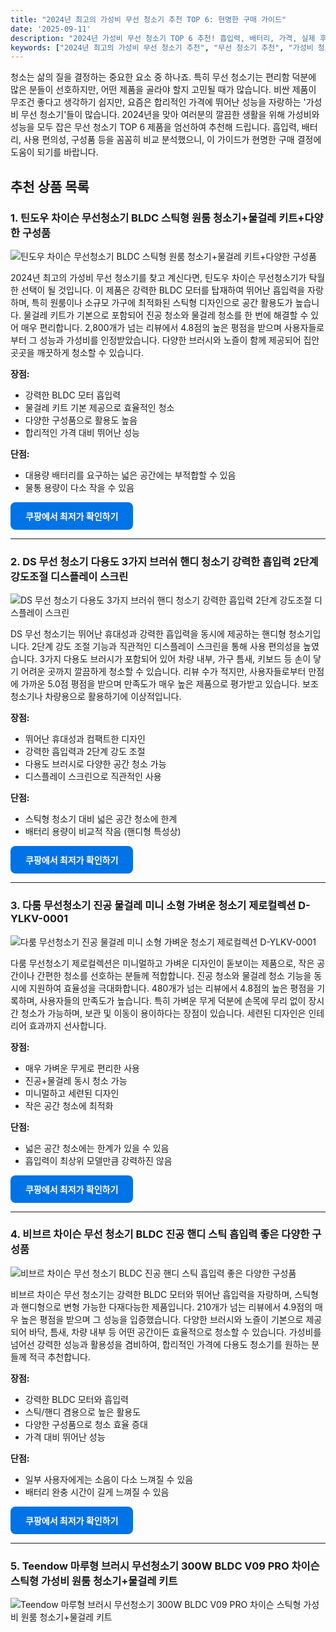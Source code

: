 ```yaml
---
title: "2024년 최고의 가성비 무선 청소기 추천 TOP 6: 현명한 구매 가이드"
date: '2025-09-11'
description: "2024년 가성비 무선 청소기 TOP 6 추천! 흡입력, 배터리, 가격, 실제 후기까지 꼼꼼히 비교 분석하여 당신에게 딱 맞는 무선 청소기를 찾아보세요. 후회 없는 현명한 선택!"
keywords: ["2024년 최고의 가성비 무선 청소기 추천", "무선 청소기 추천", "가성비 청소기", "차이슨 무선 청소기", "스틱형 청소기", "원룸 청소기", "무선 물걸레 청소기", "블랙앤데커 무선 청소기", "틴도우 청소기", "다룸 청소기"]
---
```


청소는 삶의 질을 결정하는 중요한 요소 중 하나죠. 특히 무선 청소기는 편리함 덕분에 많은 분들이 선호하지만, 어떤 제품을 골라야 할지 고민될 때가 많습니다. 비싼 제품이 무조건 좋다고 생각하기 쉽지만, 요즘은 합리적인 가격에 뛰어난 성능을 자랑하는 '가성비 무선 청소기'들이 많습니다. 2024년을 맞아 여러분의 깔끔한 생활을 위해 가성비와 성능을 모두 잡은 무선 청소기 TOP 6 제품을 엄선하여 추천해 드립니다. 흡입력, 배터리, 사용 편의성, 구성품 등을 꼼꼼히 비교 분석했으니, 이 가이드가 현명한 구매 결정에 도움이 되기를 바랍니다.

## 추천 상품 목록


### 1. 틴도우 차이슨 무선청소기 BLDC 스틱형 원룸 청소기+물걸레 키트+다양한 구성품

![틴도우 차이슨 무선청소기 BLDC 스틱형 원룸 청소기+물걸레 키트+다양한 구성품](https://thumbnail.coupangcdn.com/thumbnails/remote/492x492ex/image/vendor_inventory/a584/e9ea6e917733cab36640a0228d4ed7194bc42e598cb9e962431489204f01.jpg)

2024년 최고의 가성비 무선 청소기를 찾고 계신다면, 틴도우 차이슨 무선청소기가 탁월한 선택이 될 것입니다. 이 제품은 강력한 BLDC 모터를 탑재하여 뛰어난 흡입력을 자랑하며, 특히 원룸이나 소규모 가구에 최적화된 스틱형 디자인으로 공간 활용도가 높습니다. 물걸레 키트가 기본으로 포함되어 진공 청소와 물걸레 청소를 한 번에 해결할 수 있어 매우 편리합니다. 2,800개가 넘는 리뷰에서 4.8점의 높은 평점을 받으며 사용자들로부터 그 성능과 가성비를 인정받았습니다. 다양한 브러시와 노즐이 함께 제공되어 집안 곳곳을 깨끗하게 청소할 수 있습니다.

**장점:**
- 강력한 BLDC 모터 흡입력
- 물걸레 키트 기본 제공으로 효율적인 청소
- 다양한 구성품으로 활용도 높음
- 합리적인 가격 대비 뛰어난 성능

**단점:**
- 대용량 배터리를 요구하는 넓은 공간에는 부적합할 수 있음
- 물통 용량이 다소 작을 수 있음

<a href="https://link.coupang.com/a/cP9L5y" target="_blank" rel="noopener sponsored" style="display:inline-block; background-color:#0073e6; color:white; font-weight:bold; padding: 12px 24px; border-radius: 8px; text-align:center; text-decoration: none;">쿠팡에서 최저가 확인하기</a>


---

### 2. DS 무선 청소기 다용도 3가지 브러쉬 핸디 청소기 강력한 흡입력 2단계 강도조절 디스플레이 스크린

![DS 무선 청소기 다용도 3가지 브러쉬 핸디 청소기 강력한 흡입력 2단계 강도조절 디스플레이 스크린](https://thumbnail.coupangcdn.com/thumbnails/remote/492x492ex/image/vendor_inventory/4145/9122b5ad190519266bc39424e650db2af5e52d941b8fd81c6db97e1f13ee.jpg)

DS 무선 청소기는 뛰어난 휴대성과 강력한 흡입력을 동시에 제공하는 핸디형 청소기입니다. 2단계 강도 조절 기능과 직관적인 디스플레이 스크린을 통해 사용 편의성을 높였습니다. 3가지 다용도 브러시가 포함되어 있어 차량 내부, 가구 틈새, 키보드 등 손이 닿기 어려운 곳까지 깔끔하게 청소할 수 있습니다. 리뷰 수가 적지만, 사용자들로부터 만점에 가까운 5.0점 평점을 받으며 만족도가 매우 높은 제품으로 평가받고 있습니다. 보조 청소기나 차량용으로 활용하기에 이상적입니다.

**장점:**
- 뛰어난 휴대성과 컴팩트한 디자인
- 강력한 흡입력과 2단계 강도 조절
- 다용도 브러시로 다양한 공간 청소 가능
- 디스플레이 스크린으로 직관적인 사용

**단점:**
- 스틱형 청소기 대비 넓은 공간 청소에 한계
- 배터리 용량이 비교적 작음 (핸디형 특성상)

<a href="https://link.coupang.com/a/cP9MJC" target="_blank" rel="noopener sponsored" style="display:inline-block; background-color:#0073e6; color:white; font-weight:bold; padding: 12px 24px; border-radius: 8px; text-align:center; text-decoration: none;">쿠팡에서 최저가 확인하기</a>


---

### 3. 다룸 무선청소기 진공 물걸레 미니 소형 가벼운 청소기 제로컬렉션 D-YLKV-0001

![다룸 무선청소기 진공 물걸레 미니 소형 가벼운 청소기 제로컬렉션 D-YLKV-0001](https://thumbnail.coupangcdn.com/thumbnails/remote/492x492ex/image/vendor_inventory/d8e8/0079c47e57c5aa8ade9b5ca29e066e9cb454d351ea8380281c8bad0de690.jpg)

다룸 무선청소기 제로컬렉션은 미니멀하고 가벼운 디자인이 돋보이는 제품으로, 작은 공간이나 간편한 청소를 선호하는 분들께 적합합니다. 진공 청소와 물걸레 청소 기능을 동시에 지원하여 효율성을 극대화합니다. 480개가 넘는 리뷰에서 4.8점의 높은 평점을 기록하며, 사용자들의 만족도가 높습니다. 특히 가벼운 무게 덕분에 손목에 무리 없이 장시간 청소가 가능하며, 보관 및 이동이 용이하다는 장점이 있습니다. 세련된 디자인은 인테리어 효과까지 선사합니다.

**장점:**
- 매우 가벼운 무게로 편리한 사용
- 진공+물걸레 동시 청소 가능
- 미니멀하고 세련된 디자인
- 작은 공간 청소에 최적화

**단점:**
- 넓은 공간 청소에는 한계가 있을 수 있음
- 흡입력이 최상위 모델만큼 강력하진 않음

<a href="https://link.coupang.com/a/cP9Nax" target="_blank" rel="noopener sponsored" style="display:inline-block; background-color:#0073e6; color:white; font-weight:bold; padding: 12px 24px; border-radius: 8px; text-align:center; text-decoration: none;">쿠팡에서 최저가 확인하기</a>


---

### 4. 비브르 차이슨 무선 청소기 BLDC 진공 핸디 스틱 흡입력 좋은 다양한 구성품

![비브르 차이슨 무선 청소기 BLDC 진공 핸디 스틱 흡입력 좋은 다양한 구성품](https://thumbnail.coupangcdn.com/thumbnails/remote/492x492ex/image/vendor_inventory/4022/f89f65eedeb87f0a80931f9b9f8f1cae8449d79de54d66c19004e531f93c.jpg)

비브르 차이슨 무선 청소기는 강력한 BLDC 모터와 뛰어난 흡입력을 자랑하며, 스틱형과 핸디형으로 변형 가능한 다재다능한 제품입니다. 210개가 넘는 리뷰에서 4.9점의 매우 높은 평점을 받으며 그 성능을 입증했습니다. 다양한 브러시와 노즐이 기본으로 제공되어 바닥, 틈새, 차량 내부 등 어떤 공간이든 효율적으로 청소할 수 있습니다. 가성비를 넘어선 강력한 성능과 활용성을 겸비하여, 합리적인 가격에 다용도 청소기를 원하는 분들께 적극 추천합니다.

**장점:**
- 강력한 BLDC 모터와 흡입력
- 스틱/핸디 겸용으로 높은 활용도
- 다양한 구성품으로 청소 효율 증대
- 가격 대비 뛰어난 성능

**단점:**
- 일부 사용자에게는 소음이 다소 느껴질 수 있음
- 배터리 완충 시간이 길게 느껴질 수 있음

<a href="https://link.coupang.com/a/cP9N3O" target="_blank" rel="noopener sponsored" style="display:inline-block; background-color:#0073e6; color:white; font-weight:bold; padding: 12px 24px; border-radius: 8px; text-align:center; text-decoration: none;">쿠팡에서 최저가 확인하기</a>


---

### 5. Teendow 마루형 브러시 무선청소기 300W BLDC V09 PRO 차이슨 스틱형 가성비 원룸 청소기+물걸레 키트

![Teendow 마루형 브러시 무선청소기 300W BLDC V09 PRO 차이슨 스틱형 가성비 원룸 청소기+물걸레 키트](https://thumbnail.coupangcdn.com/thumbnails/remote/492x492ex/image/vendor_inventory/706e/0ea43282268a8c8eee1ee2a8f84e9144f1b899e2d3e589ba26f470524115.jpg)